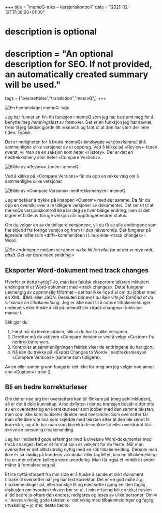 +++
title = "memoQ-triks – Versjonskontroll"
date = "2021-02-12T17:38:36+01:00"

#
# description is optional
#
# description = "An optional description for SEO. If not provided, an automatically created summary will be used."

tags = ["oversettelse","translation","memoQ",]
+++

![En hjemmelaget memoQ-logo](/images/blogg/memoq-triks.png)

Jeg har funnet en fin-fin funksjon i memoQ som jeg har bestemt meg for å benytte meg *hemningsløst* av fremover. Det er en funksjon jeg har savnet, frem til jeg faktisk gjorde litt research og fant ut at den har vært der hele tiden. Typisk. 

Det er muligheten for å bruke memoQs innebygde *versjonskontroll* til å sammenligne ulike versjoner av et oppdrag. Ved å klikke på «Review»-fanen øverst, vil man se en seksjon som heter «History». Der er det en nedtrekksmeny som heter «Compare Versions».

![Bilde av «Review»-fanen i memoQ](/images/blogg/memoqtriksVersjonskontroll2.gif)

Ved å klikke på «Compare Versions» får du opp en rekke valg om å sammenligne ulike versjoner. 

![Bilde av «Compare Versions»-nedtrekksmenyen i memoQ](/images/blogg/memoqtriksVersjonskontroll.gif)

Jeg anbefaler å trykke på knappen «Custom» med det samme. Da får du opp en oversikt over alle tidligere versjoner av dokumentet. Det ser ut til at memoQs versjonskontroll ikke lar deg se hver bidige endring, men at det lagrer et bilde av forrige versjon når oppdraget endrer status.

Om du velger en av de tidligere versjonene, vil du få se alle endringene som har skjedd fra forrige versjon og frem til den nåværende. Det fungerer på lignende måte som «diff»-kommandoen i Linux eller «track changes» i Word.

![Se endringene mellom versjoner](/images/blogg/memoqtriksVersjonskontroll3.gif)
*«Ikke bli fortvilet for at det er mye rødt, altså. Det var bare noen småting.»*

## Eksporter Word-dokument med track changes

Hvorfor er dette nyttig? Jo, man kan faktisk eksportere teksten inkludert endringer til et Word-dokument med «track changes». Dette fungerer uavhengig av opprinnelig filformat – det har ikke noe å si om du jobber med en XML, IDML eller JSON. Dessuten *behøver du ikke vite på forhånd at du vil sende en tilbakemelding*. Jeg er ikke nødt til å notere tilbakemeldinger underveis eller huske å slå på memoQ sin «track changes»-funksjon manuelt.

Slik gjør du:

1. Først må du levere jobben, slik at du har to ulike versjoner. 
2. Deretter må du aktivere «Compare Versions» ved å velge «Custom» fra nedtrekksmenyen.
2. Kontroller at sammenligningen faktisk viser de endringene du har gjort.
3. Nå kan du trykke på «Export Changes to Word» i nedtrekksmenyen «Compare Versions» (samme som tidligere).

Av en eller annen grunn fungerer det ikke for meg om jeg velger noe annet enn «Custom» i trinn 2.

## Bli en bedre korrekturleser

Om det er noe jeg tror oversettere kan bli flinkere på (meg selv inkludert), så er det å dele kunnskap. Arbeidsflyten i denne bransjen består altfor ofte av en oversetter og en korrekturleser som jobber med den samme teksten, men som ikke kommuniserer direkte med hverandre. Som oversetter får man ofte ikke vite hva som skjedde med teksten etter at den ble sendt til korrektur, og ofte har man som korrekturleser ikke tid eller overskudd til å skrive en personlig tilbakemelding. 

Jeg har imidlertid gode erfaringer med å utveksle Word-dokumenter med track changes. Det er et format som er velkjent for de fleste. Når man oversetter er det alltid utrolig nyttig med en slik tilbakemelding. Dersom man ikke er så stødig på kundens vokabular eller fagfeltet, kan en tilbakemelding fra en mer erfaren kollega være uvurderlig. Man får også et innblikk i andre måter å formulere seg på.

Et lite nyttårsforsett fra min side er å huske å sende et slikt dokument tilbake til oversetter når jeg har lest korrektur. Det er en god måte å gi tilbakemeldinger på, eller kanskje til og med sette i gang en liten faglig diskusjon om hvordan teksten bør se ut. I min erfaring blir en tekst nesten alltid bedre jo oftere den endres, redigeres og leses av ulike personer. Om vi vil levere virkelig gode tekster, er det viktig med tilbakemeldinger og faglig utveksling – jo mer, desto bedre.
